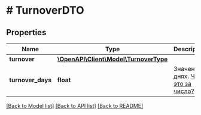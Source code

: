 # # TurnoverDTO

## Properties

Name | Type | Description | Notes
------------ | ------------- | ------------- | -------------
**turnover** | [**\OpenAPI\Client\Model\TurnoverType**](TurnoverType.md) |  |
**turnover_days** | **float** | Значение в днях. [Что это за число?](https://yandex.ru/support/marketplace/analytics/turnover.html) | [optional]

[[Back to Model list]](../../README.md#models) [[Back to API list]](../../README.md#endpoints) [[Back to README]](../../README.md)
